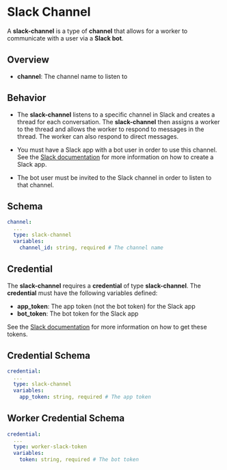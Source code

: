 
# Slack Channel

A **slack-channel** is a type of **channel** that allows for a worker to communicate with a user via a **Slack bot**.

## Overview

- **channel**: The channel name to listen to

## Behavior

- The **slack-channel** listens to a specific channel in Slack and creates a thread for each conversation. The **slack-channel** then assigns a worker to the thread and allows the worker to respond to messages in the thread. The worker can also respond to direct messages.

- You must have a Slack app with a bot user in order to use this channel.  See the [Slack documentation](https://api.slack.com/start/quickstart) for more information on how to create a Slack app.

- The bot user must be invited to the Slack channel in order to listen to that channel.



## Schema
```yaml
channel:
  ...
  type: slack-channel
  variables:
    channel_id: string, required # The channel name
```

## Credential

The **slack-channel** requires a **credential** of type **slack-channel**. The **credential** must have the following variables defined:

- **app_token**: The app token (not the bot token) for the Slack app
- **bot_token**: The bot token for the Slack app

See the [Slack documentation](https://api.slack.com/authentication/token-types#granular_bot) for more information on how to get these tokens.

## Credential Schema
```yaml
credential:
  ...
  type: slack-channel
  variables:
    app_token: string, required # The app token
```

## Worker Credential Schema
```yaml
credential:
  ...
  type: worker-slack-token
  variables:
    token: string, required # The bot token
```

